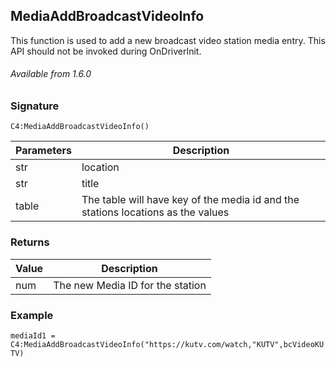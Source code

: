 ## MediaAddBroadcastVideoInfo

This function is used to add a new broadcast video station media entry. This API should not be invoked during OnDriverInit.  

###### Available from 1.6.0


### Signature

`C4:MediaAddBroadcastVideoInfo()`


| Parameters | Description |
| --- | --- |
| str | location |
| str | title |
| table | The table will have key of the media id and the stations locations as the values |


### Returns

| Value | Description |
| --- | --- |
| num | The new Media ID for the station |


### Example

`mediaId1 = C4:MediaAddBroadcastVideoInfo("https://kutv.com/watch,"KUTV",bcVideoKUTV)`